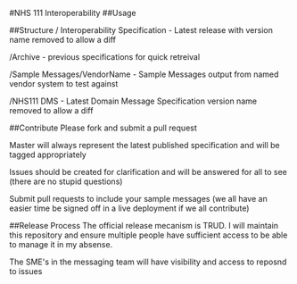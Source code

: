 #NHS 111 Interoperability
##Usage

##Structure
/  Interoperability Specification - Latest release with version name removed to allow a diff

/Archive - previous specifications for quick retreival

/Sample Messages/VendorName - Sample Messages output from named vendor system to test against

/NHS111 DMS - Latest Domain Message Specification version name removed to allow a diff

##Contribute
Please fork and submit a pull request

Master will always represent the latest published specification and will be tagged appropriately

Issues should be created for clarification and will be answered for all to see (there are no stupid questions)

Submit pull requests to include your sample messages (we all have an easier time be signed off in a live deployment if we all contribute)

##Release Process
The official release mecanism is TRUD. I will maintain this repository and ensure multiple people have sufficient access to be able to manage it in my absense.

The SME's in the messaging team will have visibility and access to reposnd to issues
